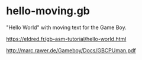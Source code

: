 # hello-moving.gb
"Hello World" with moving text for the Game Boy.

https://eldred.fr/gb-asm-tutorial/hello-world.html

http://marc.rawer.de/Gameboy/Docs/GBCPUman.pdf
